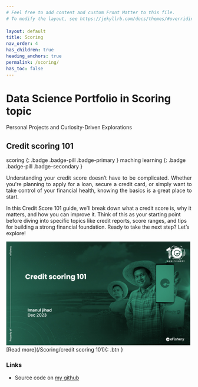 ```yaml
---
# Feel free to add content and custom Front Matter to this file.
# To modify the layout, see https://jekyllrb.com/docs/themes/#overriding-theme-defaults

layout: default
title: Scoring
nav_order: 4
has_children: true
heading_anchors: true
permalink: /scoring/
has_toc: false
---
```


# Data Science Portfolio in Scoring topic
Personal Projects and Curiosity-Driven Explorations
<br>

## Credit scoring 101 
scoring
{: .badge .badge-pill .badge-primary }
maching learning
{: .badge .badge-pill .badge-secondary }

<p style="text-align: justify">
Understanding your credit score doesn’t have to be complicated. Whether you're planning to apply for a loan, secure a credit card, or simply want to take control of your financial health, knowing the basics is a great place to start. 

In this Credit Score 101 guide, we’ll break down what a credit score is, why it matters, and how you can improve it. Think of this as your starting point before diving into specific topics like credit reports, score ranges, and tips for building a strong financial foundation. Ready to take the next step? Let’s explore!
</p>


<img src="/assets/images/scoring/credit_score_cover.png" alt="drawing" width="500"/>

<span class="fs-3">
[Read more](/Scoring/credit scoring 101){: .btn }
</span>


### Links
- Source code on [my github](https://github.com/imanursar/)